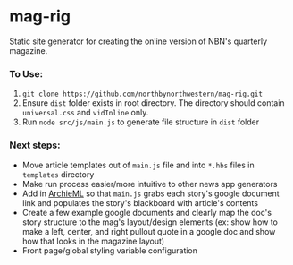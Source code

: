 # mag-rig
Static site generator for creating the online version of NBN's quarterly magazine.

### To Use:
1. `git clone https://github.com/northbynorthwestern/mag-rig.git`
2. Ensure `dist` folder exists in root directory. The directory should contain `universal.css` and `vidInline` only.
3. Run `node src/js/main.js` to generate file structure in `dist` folder

### Next steps:
* Move article templates out of `main.js` file and into `*.hbs` files in `templates` directory
* Make run process easier/more intuitive to other news app generators
* Add in [ArchieML](http://archieml.org/) so that `main.js` grabs each story's google document link and populates the story's blackboard with article's contents
* Create a few example google documents and clearly map the doc's story structure to the mag's layout/design elements (ex: show how to make a left, center, and right pullout quote in a google doc and show how that looks in the magazine layout)
* Front page/global styling variable configuration
